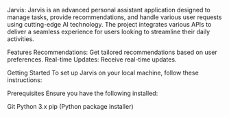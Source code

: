 Jarvis:
Jarvis is an advanced personal assistant application designed to manage tasks, provide recommendations, and handle various user requests using cutting-edge AI technology. The project integrates various APIs to deliver a seamless experience for users looking to streamline their daily activities.

Features
Recommendations: Get tailored recommendations based on user preferences.
Real-time Updates: Receive real-time updates.

Getting Started
To set up Jarvis on your local machine, follow these instructions:

Prerequisites
Ensure you have the following installed:

Git
Python 3.x
pip (Python package installer)
